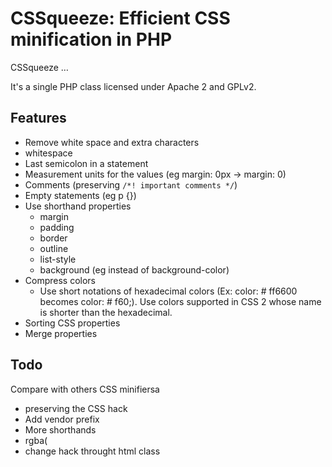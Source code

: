 CSSqueeze: Efficient CSS minification in PHP
==================================================

CSSqueeze …

It's a single PHP class licensed under Apache 2 and GPLv2.

Features
--------

*  Remove white space and extra characters
  * whitespace
  * Last semicolon in a statement
  * Measurement units for the values (eg margin: 0px -> margin: 0)
  * Comments (preserving ```/*! important comments */```)
  * Empty statements (eg p {})
* Use shorthand properties
  * margin
  * padding
  * border
  * outline
  * list-style
  * background (eg instead of background-color) 
* Compress colors
  * Use short notations of hexadecimal colors (Ex: color: # ff6600 becomes color: # f60;). Use colors supported in CSS 2 whose name is shorter than the hexadecimal.
* Sorting CSS properties
* Merge properties

Todo
----
Compare with others CSS minifiersa

* preserving the CSS hack
* Add vendor prefix
* More shorthands
* rgba(
* change hack throught html class
